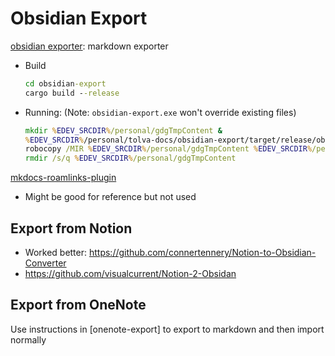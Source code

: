 # Obsidian Export

[obsidian exporter](https://github.com/ikrima/obsidian-export): markdown exporter

- Build
  ```bat
  cd obsidian-export
  cargo build --release
  ```
- Running: (Note: `obsidian-export.exe` won't override existing files)
  ```bat
  mkdir %EDEV_SRCDIR%/personal/gdgTmpContent &
  %EDEV_SRCDIR%/personal/tolva-docs/obsidian-export/target/release/obsidian-export.exe %EDEV_SRCDIR%/personal/tolva-docs/docs %EDEV_SRCDIR%/personal/gdgTmpContent &
  robocopy /MIR %EDEV_SRCDIR%/personal/gdgTmpContent %EDEV_SRCDIR%/personal/gamedevguide/content/dev-notes &
  rmdir /s/q %EDEV_SRCDIR%/personal/gdgTmpContent
  ```

[mkdocs-roamlinks-plugin](https://github.com/Jackiexiao/mkdocs-roamlinks-plugin)

- Might be good for reference but not used

## Export from Notion

- Worked better: <https://github.com/connertennery/Notion-to-Obsidian-Converter>
- <https://github.com/visualcurrent/Notion-2-Obsidan>

## Export from OneNote

Use instructions in [onenote-export] to export to markdown and then import normally
